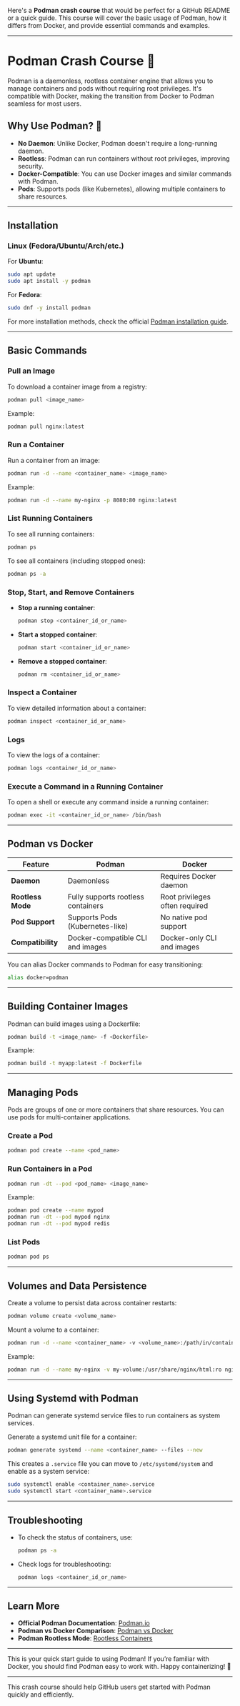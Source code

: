 Here's a **Podman crash course** that would be perfect for a GitHub README or a quick guide. This course will cover the basic usage of Podman, how it differs from Docker, and provide essential commands and examples.

---

# Podman Crash Course 🚀

Podman is a daemonless, rootless container engine that allows you to manage containers and pods without requiring root privileges. It's compatible with Docker, making the transition from Docker to Podman seamless for most users.

## Why Use Podman? 🤔
- **No Daemon**: Unlike Docker, Podman doesn't require a long-running daemon.
- **Rootless**: Podman can run containers without root privileges, improving security.
- **Docker-Compatible**: You can use Docker images and similar commands with Podman.
- **Pods**: Supports pods (like Kubernetes), allowing multiple containers to share resources.

---

## Installation

### Linux (Fedora/Ubuntu/Arch/etc.)
For **Ubuntu**:
```bash
sudo apt update
sudo apt install -y podman
```

For **Fedora**:
```bash
sudo dnf -y install podman
```

For more installation methods, check the official [Podman installation guide](https://podman.io/getting-started/installation).

---

## Basic Commands

### Pull an Image
To download a container image from a registry:
```bash
podman pull <image_name>
```
Example:
```bash
podman pull nginx:latest
```

### Run a Container
Run a container from an image:
```bash
podman run -d --name <container_name> <image_name>
```
Example:
```bash
podman run -d --name my-nginx -p 8080:80 nginx:latest
```

### List Running Containers
To see all running containers:
```bash
podman ps
```

To see all containers (including stopped ones):
```bash
podman ps -a
```

### Stop, Start, and Remove Containers
- **Stop a running container**:
  ```bash
  podman stop <container_id_or_name>
  ```

- **Start a stopped container**:
  ```bash
  podman start <container_id_or_name>
  ```

- **Remove a stopped container**:
  ```bash
  podman rm <container_id_or_name>
  ```

### Inspect a Container
To view detailed information about a container:
```bash
podman inspect <container_id_or_name>
```

### Logs
To view the logs of a container:
```bash
podman logs <container_id_or_name>
```

### Execute a Command in a Running Container
To open a shell or execute any command inside a running container:
```bash
podman exec -it <container_id_or_name> /bin/bash
```

---

## Podman vs Docker

| Feature             | Podman                                | Docker                          |
|---------------------|---------------------------------------|---------------------------------|
| **Daemon**          | Daemonless                            | Requires Docker daemon          |
| **Rootless Mode**   | Fully supports rootless containers     | Root privileges often required  |
| **Pod Support**     | Supports Pods (Kubernetes-like)        | No native pod support           |
| **Compatibility**   | Docker-compatible CLI and images      | Docker-only CLI and images      |

You can alias Docker commands to Podman for easy transitioning:
```bash
alias docker=podman
```

---

## Building Container Images

Podman can build images using a Dockerfile:

```bash
podman build -t <image_name> -f <Dockerfile>
```

Example:
```bash
podman build -t myapp:latest -f Dockerfile
```

---

## Managing Pods

Pods are groups of one or more containers that share resources. You can use pods for multi-container applications.

### Create a Pod
```bash
podman pod create --name <pod_name>
```

### Run Containers in a Pod
```bash
podman run -dt --pod <pod_name> <image_name>
```

Example:
```bash
podman pod create --name mypod
podman run -dt --pod mypod nginx
podman run -dt --pod mypod redis
```

### List Pods
```bash
podman pod ps
```

---

## Volumes and Data Persistence

Create a volume to persist data across container restarts:
```bash
podman volume create <volume_name>
```

Mount a volume to a container:
```bash
podman run -d --name <container_name> -v <volume_name>:/path/in/container <image_name>
```

Example:
```bash
podman run -d --name my-nginx -v my-volume:/usr/share/nginx/html:ro nginx
```

---

## Using Systemd with Podman

Podman can generate systemd service files to run containers as system services.

Generate a systemd unit file for a container:
```bash
podman generate systemd --name <container_name> --files --new
```

This creates a `.service` file you can move to `/etc/systemd/system` and enable as a system service:
```bash
sudo systemctl enable <container_name>.service
sudo systemctl start <container_name>.service
```

---

## Troubleshooting

- To check the status of containers, use:
  ```bash
  podman ps -a
  ```

- Check logs for troubleshooting:
  ```bash
  podman logs <container_id_or_name>
  ```

---

## Learn More

- **Official Podman Documentation**: [Podman.io](https://podman.io/)
- **Podman vs Docker Comparison**: [Podman vs Docker](https://podman.io/whatis.html)
- **Podman Rootless Mode**: [Rootless Containers](https://podman.io/rootless/)

---

This is your quick start guide to using Podman! If you’re familiar with Docker, you should find Podman easy to work with. Happy containerizing! 🎉

---

This crash course should help GitHub users get started with Podman quickly and efficiently.
